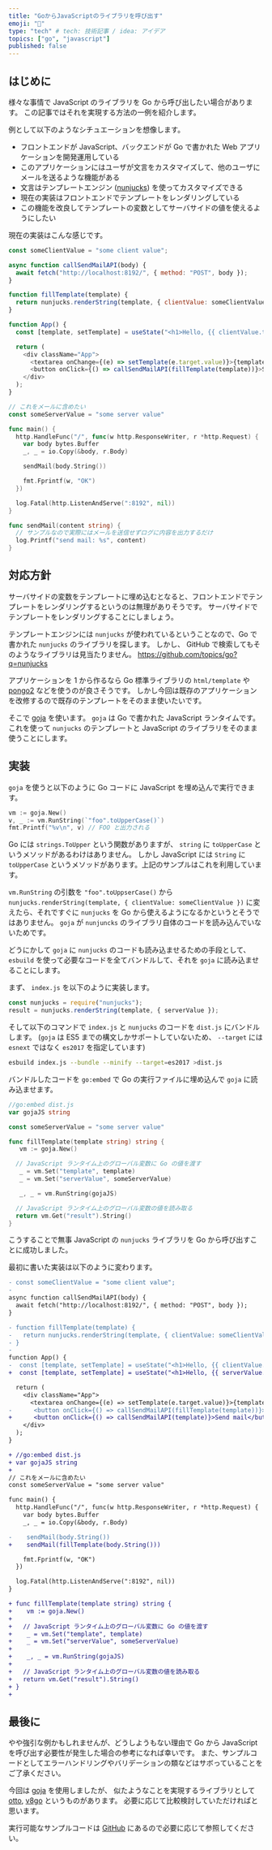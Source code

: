 ```yaml
---
title: "GoからJavaScriptのライブラリを呼び出す"
emoji: "🔔"
type: "tech" # tech: 技術記事 / idea: アイデア
topics: ["go", "javascript"]
published: false
---
```


## はじめに

様々な事情で JavaScript のライブラリを Go から呼び出したい場合があります。
この記事ではそれを実現する方法の一例を紹介します。

例として以下のようなシチュエーションを想像します。

- フロントエンドが JavaScript、バックエンドが Go で書かれた Web アプリケーションを開発運用している
- このアプリケーションにはユーザが文言をカスタマイズして、他のユーザにメールを送るような機能がある
- 文言はテンプレートエンジン ([nunjucks](http://mozilla.github.io/nunjucks)) を使ってカスタマイズできる
- 現在の実装はフロントエンドでテンプレートをレンダリングしている
- この機能を改良してテンプレートの変数としてサーバサイドの値を使えるようにしたい

現在の実装はこんな感じです。

```js
const someClientValue = "some client value";

async function callSendMailAPI(body) {
  await fetch("http://localhost:8192/", { method: "POST", body });
}

function fillTemplate(template) {
  return nunjucks.renderString(template, { clientValue: someClientValue });
}

function App() {
  const [template, setTemplate] = useState("<h1>Hello, {{ clientValue.toUpperCase() }}!</h1>");

  return (
    <div className="App">
      <textarea onChange={(e) => setTemplate(e.target.value)}>{template}</textarea>
      <button onClick={() => callSendMailAPI(fillTemplate(template))}>Send mail</button>
    </div>
  );
}
```

```go
// これをメールに含めたい
const someServerValue = "some server value"

func main() {
  http.HandleFunc("/", func(w http.ResponseWriter, r *http.Request) {
    var body bytes.Buffer
    _, _ = io.Copy(&body, r.Body)

    sendMail(body.String())

    fmt.Fprintf(w, "OK")
  })

  log.Fatal(http.ListenAndServe(":8192", nil))
}

func sendMail(content string) {
  // サンプルなので実際にはメールを送信せずログに内容を出力するだけ
  log.Printf("send mail: %s", content)
}
```

## 対応方針

サーバサイドの変数をテンプレートに埋め込むとなると、フロントエンドでテンプレートをレンダリングするというのは無理がありそうです。
サーバサイドでテンプレートをレンダリングすることにしましょう。

テンプレートエンジンには `nunjucks` が使われているということなので、Go で書かれた `nunjucks` のライブラリを探します。
しかし、 GitHub で検索してもそのようなライブラリは見当たりません。
<https://github.com/topics/go?q=nunjucks>

アプリケーションを 1 から作るなら Go 標準ライブラリの `html/template` や [pongo2](github.com/flosch/pongo2) などを使うのが良さそうです。
しかし今回は既存のアプリケーションを改修するので既存のテンプレートをそのまま使いたいです。

そこで [goja](https://github.com/dop251/goja) を使います。
`goja` は Go で書かれた JavaScript ランタイムです。
これを使って `nunjucks` のテンプレートと JavaScript のライブラリをそのまま使うことにします。

## 実装

`goja` を使うと以下のように Go コードに JavaScript を埋め込んで実行できます。

```go
vm := goja.New()
v, _ := vm.RunString(`"foo".toUpperCase()`)
fmt.Printf("%v\n", v) // FOO と出力される
```

Go には `strings.ToUpper` という関数がありますが、 `string` に `toUpperCase` というメソッドがあるわけはありません。
しかし JavaScript には `String` に `toUpperCase` というメソッドがあります。上記のサンプルはこれを利用しています。

`vm.RunString` の引数を `"foo".toUppserCase()` から `nunjucks.renderString(template, { clientValue: someClientValue })` に変えたら、それですぐに `nunjucks` を Go から使えるようになるかというとそうではありません。
`goja` が `nunjuncks` のライブラリ自体のコードを読み込んでいないためです。

どうにかして `goja` に `nunjucks` のコードも読み込ませるための手段として、 `esbuild` を使って必要なコードを全てバンドルして、それを `goja` に読み込ませることにします。

まず、 `index.js` を以下のように実装します。

```js
const nunjucks = require("nunjucks");
result = nunjucks.renderString(template, { serverValue });
```

そして以下のコマンドで `index.js` と `nunjucks` のコードを `dist.js` にバンドルします。
(`goja` は ES5 までの構文しかサポートしていないため、 `--target` には `esnext` ではなく `es2017` を指定しています)

```sh
esbuild index.js --bundle --minify --target=es2017 >dist.js
```

バンドルしたコードを `go:embed` で Go の実行ファイルに埋め込んで `goja` に読み込ませます。

```go
//go:embed dist.js
var gojaJS string

const someServerValue = "some server value"

func fillTemplate(template string) string {
   vm := goja.New()

  // JavaScript ランタイム上のグローバル変数に Go の値を渡す
   _ = vm.Set("template", template)
   _ = vm.Set("serverValue", someServerValue)

   _, _ = vm.RunString(gojaJS)

  // JavaScript ランタイム上のグローバル変数の値を読み取る
  return vm.Get("result").String()
}
```

こうすることで無事 JavaScript の `nunjucks` ライブラリを Go から呼び出すことに成功しました。

最初に書いた実装は以下のように変わります。

```diff
- const someClientValue = "some client value";
- 
async function callSendMailAPI(body) {
  await fetch("http://localhost:8192/", { method: "POST", body });
}

- function fillTemplate(template) {
-   return nunjucks.renderString(template, { clientValue: someClientValue });
- }
- 
function App() {
-  const [template, setTemplate] = useState("<h1>Hello, {{ clientValue.toUpperCase() }}!</h1>");
+  const [template, setTemplate] = useState("<h1>Hello, {{ serverValue.toUpperCase() }}!</h1>");

  return (
    <div className="App">
      <textarea onChange={(e) => setTemplate(e.target.value)}>{template}</textarea>
-      <button onClick={() => callSendMailAPI(fillTemplate(template))}>Send mail</button>
+      <button onClick={() => callSendMailAPI(template)}>Send mail</button>
    </div>
  );
}
```

```diff
+ //go:embed dist.js
+ var gojaJS string
+ 
// これをメールに含めたい
const someServerValue = "some server value"

func main() {
  http.HandleFunc("/", func(w http.ResponseWriter, r *http.Request) {
    var body bytes.Buffer
    _, _ = io.Copy(&body, r.Body)

-    sendMail(body.String())
+    sendMail(fillTemplate(body.String()))

    fmt.Fprintf(w, "OK")
  })

  log.Fatal(http.ListenAndServe(":8192", nil))
}

+ func fillTemplate(template string) string {
+    vm := goja.New()
+ 
+   // JavaScript ランタイム上のグローバル変数に Go の値を渡す
+    _ = vm.Set("template", template)
+    _ = vm.Set("serverValue", someServerValue)
+ 
+    _, _ = vm.RunString(gojaJS)
+ 
+   // JavaScript ランタイム上のグローバル変数の値を読み取る
+   return vm.Get("result").String()
+ }
+ 
```

## 最後に

やや強引な例かもしれませんが、どうしようもない理由で Go から JavaScript を呼び出す必要性が発生した場合の参考になれば幸いです。
また、サンプルコードとしてエラーハンドリングやバリデーションの類などはサボっていることをご了承ください。

今回は [goja](https://github.com/dop251/goja) を使用しましたが、 似たようなことを実現するライブラリとして [otto](https://github.com/robertkrimen/otto), [v8go](https://github.com/rogchap/v8go) というものがあります。
必要に応じて比較検討していただければと思います。

実行可能なサンプルコードは [GitHub](https://github.com/lambdasawa/zenn/tree/main/snippet/call-js-library-from-golang) にあるので必要に応じて参照してください。
